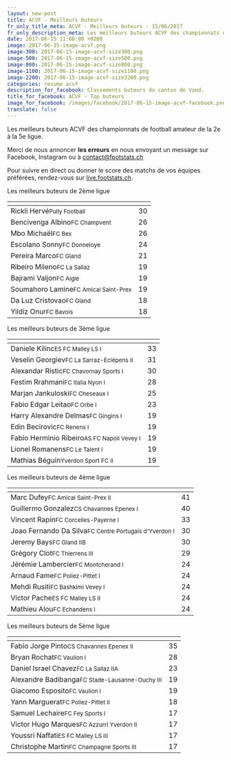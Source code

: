 ```yaml
---
layout: new-post
title: ACVF - Meilleurs buteurs
fr_only_title_meta: ACVF - Meilleurs buteurs - 15/06/2017
fr_only_description_meta: Les meilleurs buteurs ACVF des championnats de football amateur de la 2e à la 5e ligue - 15/06/2017
date: 2017-06-15 11:00:00 +0200
image: 2017-06-15-image-acvf.png
image-300: 2017-06-15-image-acvf-size300.png
image-500: 2017-06-15-image-acvf-size500.png
image-800: 2017-06-15-image-acvf-size800.png
image-1100: 2017-06-15-image-acvf-size1100.png
image-2200: 2017-06-15-image-acvf-size2200.png
categories: resume acvf
description_for_facebook: Classements buteurs du canton de Vaud.
title_for_facebook: ACVF - Top buteurs
image_for_facebook: /images/facebook/2017-06-15-image-acvf-facebook.png
translate: false
---
```

Les meilleurs buteurs ACVF des championnats de football amateur de la 2e à la 5e ligue.

Merci de nous annoncer <b>les erreurs</b> en nous envoyant un message sur Facebook, Instagram ou à contact@footstats.ch

Pour suivre en direct ou donner le score des matchs de vos équipes préférées, rendez-vous sur <a href='http://live.footstats.ch'>live.footstats.ch</a>.

Les meilleurs buteurs de 2ème ligue

<table class="table"><thead><tr><th><i class="fa fa-male"></i></th><th><i class="fa fa-futbol-o"></i></th></tr></thead><tbody><tr><td>Rickli Hervé<span class='d-block team-name'><small>Pully Football</small></span></td><td>30</td></tr><tr><td>Bencivenga Albino<span class='d-block team-name'><small>FC Champvent</small></span></td><td>26</td></tr><tr><td>Mbo Michaël<span class='d-block team-name'><small>FC Bex</small></span></td><td>26</td></tr><tr><td>Escolano Sonny<span class='d-block team-name'><small>FC Donneloye</small></span></td><td>24</td></tr><tr><td>Pereira Marco<span class='d-block team-name'><small>FC Gland</small></span></td><td>21</td></tr><tr><td>Ribeiro Mileno<span class='d-block team-name'><small>FC La Sallaz</small></span></td><td>19</td></tr><tr><td>Bajrami Valjon<span class='d-block team-name'><small>FC Aigle</small></span></td><td>19</td></tr><tr><td>Soumahoro Lamine<span class='d-block team-name'><small>FC Amical Saint-Prex</small></span></td><td>19</td></tr><tr><td>Da Luz Cristovao<span class='d-block team-name'><small>FC Gland</small></span></td><td>18</td></tr><tr><td>Yildiz Onur<span class='d-block team-name'><small>FC Bavois</small></span></td><td>18</td></tr></tbody></table>Les meilleurs buteurs de 3ème ligue

<table class="table"><thead><tr><th><i class="fa fa-male"></i></th><th><i class="fa fa-futbol-o"></i></th></tr></thead><tbody><tr><td>Daniele Kilinc<span class='d-block team-name'><small>ES FC Malley LS I</small></span></td><td>33</td></tr><tr><td>Veselin Georgiev<span class='d-block team-name'><small>FC La Sarraz-Eclépens II</small></span></td><td>31</td></tr><tr><td>Alexandar Ristic<span class='d-block team-name'><small>FC Chavornay Sports I</small></span></td><td>30</td></tr><tr><td>Festim Rrahmani<span class='d-block team-name'><small>FC Italia Nyon I</small></span></td><td>28</td></tr><tr><td>Marjan Jankuloski<span class='d-block team-name'><small>FC Cheseaux I</small></span></td><td>25</td></tr><tr><td>Fabio Edgar Leitao<span class='d-block team-name'><small>FC Orbe I</small></span></td><td>23</td></tr><tr><td>Harry Alexandre Delmas<span class='d-block team-name'><small>FC Gingins I</small></span></td><td>19</td></tr><tr><td>Edin Becirovic<span class='d-block team-name'><small>FC Renens I</small></span></td><td>19</td></tr><tr><td>Fabio Herminio Ribeiro<span class='d-block team-name'><small>AS FC Napoli Vevey I</small></span></td><td>19</td></tr><tr><td>Lionel Romanens<span class='d-block team-name'><small>FC Le Talent I</small></span></td><td>19</td></tr><tr><td>Mathias Béguin<span class='d-block team-name'><small>Yverdon Sport FC II</small></span></td><td>19</td></tr></tbody></table>Les meilleurs buteurs de 4ème ligue

<table class="table"><thead><tr><th><i class="fa fa-male"></i></th><th><i class="fa fa-futbol-o"></i></th></tr></thead><tbody><tr><td>Marc Dufey<span class='d-block team-name'><small>FC Amical Saint-Prex II</small></span></td><td>41</td></tr><tr><td>Guillermo Gonzalez<span class='d-block team-name'><small>CS Chavannes Epenex I</small></span></td><td>40</td></tr><tr><td>Vincent Rapin<span class='d-block team-name'><small>FC Corcelles-Payerne l</small></span></td><td>33</td></tr><tr><td>Joao Fernando Da Silva<span class='d-block team-name'><small>FC Centre Portugais d'Yverdon I</small></span></td><td>30</td></tr><tr><td>Jeremy Bays<span class='d-block team-name'><small>FC Gland IIB</small></span></td><td>30</td></tr><tr><td>Grégory Clot<span class='d-block team-name'><small>FC Thierrens III</small></span></td><td>29</td></tr><tr><td>Jérémie Lambercier<span class='d-block team-name'><small>FC Montcherand I</small></span></td><td>24</td></tr><tr><td>Arnaud Fame<span class='d-block team-name'><small>FC Poliez-Pittet I</small></span></td><td>24</td></tr><tr><td>Mehdi Rusiti<span class='d-block team-name'><small>FC Bashkimi Vevey I</small></span></td><td>24</td></tr><tr><td>Victor Pache<span class='d-block team-name'><small>ES FC Malley LS II</small></span></td><td>24</td></tr><tr><td>Mathieu Alou<span class='d-block team-name'><small>FC Echandens I</small></span></td><td>24</td></tr></tbody></table>Les meilleurs buteurs de 5ème ligue

<table class="table"><thead><tr><th><i class="fa fa-male"></i></th><th><i class="fa fa-futbol-o"></i></th></tr></thead><tbody><tr><td>Fabio Jorge Pinto<span class='d-block team-name'><small>CS Chavannes Epenex II</small></span></td><td>35</td></tr><tr><td>Bryan Rochat<span class='d-block team-name'><small>FC Vaulion l</small></span></td><td>28</td></tr><tr><td>Daniel Israel Chavez<span class='d-block team-name'><small>FC La Sallaz IIA</small></span></td><td>23</td></tr><tr><td>Alexandre Badibanga<span class='d-block team-name'><small>FC Stade-Lausanne-Ouchy III</small></span></td><td>19</td></tr><tr><td>Giacomo Esposito<span class='d-block team-name'><small>FC Vaulion l</small></span></td><td>19</td></tr><tr><td>Yann Marguerat<span class='d-block team-name'><small>FC Poliez-Pittet II</small></span></td><td>18</td></tr><tr><td>Samuel Lechaire<span class='d-block team-name'><small>FC Fey Sports l</small></span></td><td>17</td></tr><tr><td>Victor Hugo Marques<span class='d-block team-name'><small>FC Azzurri Yverdon II</small></span></td><td>17</td></tr><tr><td>Youssri Naffati<span class='d-block team-name'><small>ES FC Malley LS III</small></span></td><td>17</td></tr><tr><td>Christophe Martin<span class='d-block team-name'><small>FC Champagne Sports III</small></span></td><td>17</td></tr></tbody></table>